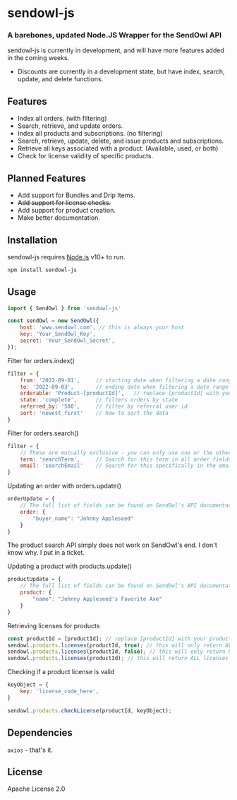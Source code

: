 # sendowl-js
### A barebones, updated Node.JS Wrapper for the SendOwl API

sendowl-js is currently in development, and will have more features added in the coming weeks.

 - Discounts are currently in a development state, but have index, search, update, and delete functions.

## Features

- Index all orders. (with filtering)
- Search, retrieve, and update orders.
- Index all products and subscriptions. (no filtering)
- Search, retrieve, update, delete, and issue products and subscriptions.
- Retrieve all keys associated with a product. (Available, used, or both)
- Check for license validity of specific products.

## Planned Features

- Add support for Bundles and Drip Items.
- ~~Add support for license checks.~~
- Add support for product creation.
- Make better documentation.

## Installation

sendowl-js requires [Node.js](https://nodejs.org/) v10+ to run.
```sh
npm install sendowl-js
```

## Usage

```js
import { SendOwl } from 'sendowl-js'

const sendOwl = new SendOwl({
    host: 'www.sendowl.com', // this is always your host
    key: 'Your_SendOwl_Key',
    secret: 'Your_SendOwl_Secret',
});
```

Filter for orders.index()
```js
filter = {
    from: '2022-09-01',     // starting date when filtering a date range
    to: '2022-09-03',       // ending date when filtering a date range
    orderable: 'Product-[productId]',   // replace [productId] with your product's ID to filter by product
    state: 'complete',      // filters orders by state
    referred_by: '500',     // filter by referral user id
    sort: 'newest_first'    // how to sort the data
}
```

Filter for orders.search()
```js
filter = {
    // These are mutually exclusive - you can only use one or the other, not both.
    term: 'searchTerm',     // Search for this term in all order fields
    email: 'searchEmail'    // Search for this specifically in the email field.
}
```

Updating an order with orders.update()
```js
orderUpdate = {
    // The full list of fields can be found on SendOwl's API documentation.
    order: {
        "buyer_name": "Johnny Appleseed"
    }
}
```

The product search API simply does not work on SendOwl's end. I don't know why. I put in a ticket.

Updating a product with products.update()
```js
productUpdate = {
    // The full list of fields can be found on SendOwl's API documentation.
    product: {
        "name": "Johnny Appleseed's Favorite Axe"
    }
}
```

Retrieving licenses for products
```js
const productId = [productId]; // replace [productId] with your product ID
sendowl.products.licenses(productId, true); // this will only return AVAILABLE licenses
sendowl.products.licenses(productId, false); // this will only return USED licenses
sendowl.products.licenses(productId); // this will return ALL licenses
```

Checking if a product license is valid
```js
keyObject = {
    key: 'license_code_here',
}

sendowl.products.checkLicense(productId, keyObject);
```
## Dependencies

`axios` - that's it.

## License

Apache License 2.0